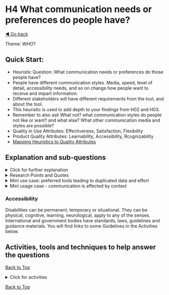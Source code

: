 <a name="TopofPage"></a>
# H4 What communication needs or preferences do people have?
[◄ Go back](README.md)

Theme: WHO?

## Quick Start:

- Heuristic Question: What communication needs or preferences do those people have?
- People have different communication styles. Media, speed, level of detail, accessibility needs, and so on change how people want to receive and impart information.
- Different stakeholders will have different requirements from the tool, and about the tool.
- This heuristic is used to add depth to your findings from H02 and H03.
- Remember to also ask What not? what communication styles do people not like or want? and what else? What other communication media and styles are possible?
- Quality in Use Attributes: Effectiveness, Satisfaction, Flexibility
- Product Quality Attributes: Learnability, Accessibility, Rcognizability
- [Mapping Heuristics to Quality Attributes](Qualityattributesv2.md)

## Explanation and sub-questions

<details close><summary>Click for further explanation</summary> 
 
Different people have different communication styles. The media, speed, level of detail, and other factors change how people want to receive and impart information. Some people have specific accessibility requirements. This is not a binary choice – generally people will fall somewhere on a spectrum for all of these factors, and also their preferences and needs may change in different situations and over time.

Think about:
- Providing choices in level of detail versus overviews, potentially from corporate to management to team and technical levels; the tool may not be directly used, but the data and information flows will be used across organizational levels.
- How communication styles may change (summary versus detailed, direct versus indirect).
- Providing multiple routes, methods and media for information and data sharing.
- Reducing the need to duplicate data (and hence updating) by automating data transfer across tool sets.
- Which senses people could use to interact with the tool. This includes both enriching the experience and also improving accessibility.
- Design choices that widen the tool's capability of being used across communication needs.
- Vendor and supplier communications: do they meet the needs of your stakeholders and you?
- How information about the tool is best shared to the community who will use it: they may have differing needs and communication styles.

Key questions to ask yourself:
- have you considered what type of communication people may require depending on their role, their place in the workflow, accessibility needs, persona preferences, level of detail needed, types of decision they are making?
- what level of detail are the people comfortable with and does that change with event, or role? 
- do people need to move between detail and overview?
- how do people prefer to receive and to provide information (e.g. pace of information delivery, e.g. preferred media, e.g. focus on outcome versus focused on people)?
- what different media are required to maximise accessibility?
- what situational differences may the people using the tool experience - for example testing may not be their full time role. They may be testing between jobs in an office, in a warehouse, in a hospital - these are all real example we came across when developing the heuristics. The testers may need to start and stop testing as they are interrupted by higher priority tasks (their "real work") and may need share a set of tests between them as they move between tasks as a team.
- what else may affect people's communication? Think about situational, temporary or permanent inhibitors or enhancers of communication in the situation in which people encounter the tool?
- How to communicate information about the tool to people who need to know about it, for example stakeholders: one participant needed to think about ``how to convince them the tool is needed and is the right choice?''


To understand *Who communicates how* you need to understand people’s characteristics, particularly their preferred communication styles. Use the answer to this heuristic question to help you further enrich your personas and your understanding of your stakeholders.

You will need to either understand the specific communication preferences of your specific users, or make generalized personas based on a communication model, for example the DISC profiles.  This is affected by people role/work persona – their behavior in work, rather than their personality. You can add this to your personas for the tool (see [Activities](#Activities-tools-and-techniques-to-help-answer-the-questions) below).

The DISC profiling method identifies communication styles in four quadrants: Dominance, Influence, Steadiness and Compliance. Each one indicates a pace of communication and how people oriented or otherwise.
We are all a mix of these.
- "D" is fast moving and results driven - dashboard?
- "I" is outgoing, people oriented - DM, interactive, group tool?
- "S" likes structure, consistency and a steady pace - form based tool?
- "C" likes facts, data, precision, order - spreadsheet?

People are divided among these profiles. Looking at people's hobbies as a proxy for their communication styles we found a wide mix of people testing: team and solo, practical and analytical, reserved and communicative. 
You could use the DISC to provide a set of communication characteristics towards your personas.

You also must consider accessibility needs and how those affect the choice of media, input and output options, etc.  You can use the accessibility analysis as a way to improve the communication through the tool for everyone. Accessibility needs may be permanent, situational or temporary. Accessibility needs may be based on sensory, physical, cognitive and emotional states.
</details> 


<details close>
<summary>Research Points and Quotes</summary>

Research Point: we found that people using test tools have a wide variety of communication styles and preferences. For example, 
- people with more experience and expertise used visualisation, with visual representations of information and concepts than less experienced people (this fits with work done by other researchers on other IT roles).
- people varied in whether they wanted details or summaries/overviews of data, and this did not fit to experience level.
- people varied in how much they wanted to work alone and how much with others.
Look at the different communication styles coming out in answer to a question about what activities they do in their role:

*``I am the listening ear for some people in the team. No role, not official. People need to talk to someone that is listening and if they want come with advice.  I make time for people.''*

*``I pair and ensemble a lot. ... I build networks of communication, facilitate peer to peer learning by introducing people and hold spaces where people share their work. I do a lot of exploratory testing and automate while exploring. I manage expectations of management, and optimize schedules.''*

*``Always communication. It is everywhere and above all. I am trying to organize everything, to keep track of everything (and getting pissed off silently (mostly) when important things are left somewhere in the air. Writing down ideas, good practices, even phrases.''*

*``Actual testing and I really avoid all the commercial stuff, working on bids, trying to win contracts with big clients, that sort of rubbish. I attempt to focus on the professionals that we employ, the people.''*

*``Manual testing, test automation, maintaining and improving CI, keeping pipelines green, creating of a testing framework, test case management.''*

*``It’s been… there’s no source of truth – if you want to know how projects are doing you have to look in 4 or 5 places''*

</details>

<details close> <summary>Mini use case: preferred tools leading to duplicated data and effort</summary>

One participant noted that communication preferences means choosing different tools with different interaction and interface styles. This can lead to duplication of effort and data: *'engineers want to know why do we have to go to another tool … they want to everything in the IDE; why should they need to also add info in confluence for example?'* Their example is GitHub and Confluence which required duplication of the same content for two different types of readers: *'Technical readers go to GitHub to read code and markdown, non technical stakeholders go to confluence pages to read detail ... An ideal would be to have a way that entries in GitHub markup could be transferred across to normal language in Confluence: automatically create confluence pages from GitHub markdown ... But to avoid gaps and differences over time, you want GitHub markdown to automatically go into Confluence, keeping the same content aligned.'*

</details>




<details close>
<summary>Mini usage case - communication is affected by context</summary>

When will the tool be used? For one organization we spoke with, this was particularly interesting - testing took place not just in the office, but in noisy and stressful work environments, and tests could be started by one person and completed by another becuase of work interruptions, sickness, and other factors.  We found examples of testers whose main job was as medical staff in a hospital or operatives in a warehouse: as business testers they still needed to use the test tool, but were not in the test lab.

</details>

### Accessibility

Disabilities can be permanent, temporary or situational. They can be physical, cognitive, learning, neurological, apply to any of the senses.
International and government bodies have standards, laws, guidelines and guidance materials.
You will find links to some Guidelines in the Activities below.


## Activities, tools and techniques to help answer the questions

 [Back to Top](#TopofPage)

<details close>
  <summary> Click for activities </summary>


There is a persona [worked example here in this repository](Technique-Personas-and-Archetypes.md) including communication preferences.

We have tabulated the [Quality in Use and Product Quality Attributes](Qualityattributesv2.md) in a priority order based on the input from industry practitioners during our research. Use that data to help you focus on the optimal product attributes to meet the QiU/UX goals for your tool. We've included quotes from practitioners that you can use to help you understand your own goals, stakeholders, and contexts, plus a cross reference between the heuristics and the quality attributes. **These may help with persona development.**

To help you with these activities here are links to some external sites with "how to" information: 
- Look at the [DISC profile communication preferences](https://tonyrobbins.com/disc/) either to inform personas, or to carry out DISC profiling - not to run a profile on everyone, but to think about the different communication needs and preferences shown in that model;
- Use the [Microsoft Inclusive Design Methodology](https://inclusive.microsoft.design/) to guide your design process by following their [Inclusive 101 guidebook](https://inclusive.microsoft.design/tools-and-activities/Inclusive101Guidebook.pdf);
- A fun workshop developed by the [Accessible Reality](http://accessible-reality.org/) team supported by the University of Dundee is the “Pirates” workshop which helps you think about the different types of access needs that a person may have.

  </details>
  
 [Back to Top](#TopofPage)

